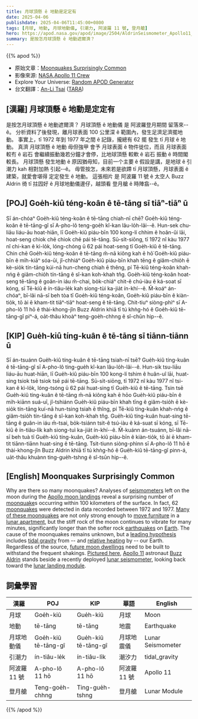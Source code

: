 ```yaml
---
title: 月球頂懸 ê 地動是定定有
date: 2025-04-06
publishdate: 2025-04-06T11:45:00+0800
tags: [月球, 地動, 月球地動儀, 引潮力, 阿波羅 11 號, 登月艙]
hero: https://apod.nasa.gov/apod/image/2504/AldrinSeismometer_Apollo11_960.jpg
summary: 是按怎月球頂懸 ê 地動遮爾濟？
---
```


{{% apod %}}

- 原始文章：[Moonquakes Surprisingly Common](https://apod.nasa.gov/apod/ap250406.html)
- 影像來源: [NASA][NASA],[Apollo 11 Crew][Apollo_11_Crew]
- Explore Your Universe: [Random APOD Generator](https://apod.nasa.gov/apod/random_apod.html)
- 台文翻譯：[An-Li Tsai][An-Li Tsai] ([TARA][TARA])


## [漢羅] 月球頂懸 ê 地動是定定有
是按怎月球頂懸 ê 地動遮爾濟？
月球頂懸 ê 地動儀 是 阿波羅登月期間 留落來--ê。
分析資料了後發現，離月球表面 100 公里深 ê 範圍內，發生足濟足濟擺地動。
事實上，tī 1972 年到 1977 年之間 ê 記錄，攏總有 62 擺 發生 tī 月球 ê 地動。
真濟 月球頂懸 ê 地動 毋但強甲 會予 月球表面 ê 物件徙位，而且 月球表面 較𠕇 ê 岩石 會繼續振動幾若分鐘才會停，比地球頂懸 較軟 ê 岩石 振動 ê 時間閣較長。
月球頂懸 發生地動 ê 原因猶毋知，目前一个主要 ê 假設是講，是地球 ê 引潮力 kah 相對加熱 引起--ê。
毋管按怎，未來若是欲蹛 tī 月球頂懸，月球表面 ê 建築，就愛會堪得 定定發生 ê 地動。
這張相片 是 阿波羅 11 號 ê 太空人 Buzz Aldrin 徛 tī 拄囥好 ê 月球地動儀邊仔，越頭看 登月艙 ê 時陣翕--ê。

<!--
## [中文] 月震頻傳

為什麼月震如此頻繁？
在阿波羅登月期間留在月球上的地震儀進行分析後發現，在距離月球表面100公里的範圍內，發生了數量驚人的月震。
事實上，在1972年至1977年間記錄的數據中，共檢測到62次月震。
許多月震不僅強度足以移動月球公寓裡的家具，而且月球堅硬的岩石會持續震動數分鐘，比地球上較軟的岩石地震持續時間長得多。
月震的成因尚不清楚，但一個主流假設是地球的潮汐引力和相對加熱。
無論震源如何，未來的月球住宅都需要建造能夠抵禦頻繁震動的房屋。
圖中，阿波羅11號太空人巴茲·奧爾德林站在最近部署的月球地震儀旁，回望登月艙。

## [英文] 月震頻傳

為什麼月震如此頻繁？
在阿波羅登月期間留在月球上的地震儀進行分析後發現，在距離月球表面100公里的範圍內，發生了數量驚人的月震。
事實上，在1972年至1977年間記錄的數據中，共檢測到62次月震。
許多月震不僅強度足以移動月球公寓裡的家具，而且月球堅硬的岩石會持續震動數分鐘，比地球上較軟的岩石地震持續時間長得多。
月震的成因尚不清楚，但一個主流假設是地球的潮汐引力和相對加熱。
無論震源如何，未來的月球住宅都需要建造能夠抵禦頻繁震動的房屋。
圖中，阿波羅11號太空人巴茲·奧爾德林站在最近部署的月球地震儀旁，回望登月艙。

Why are there so many moonquakes?
Analyses of seismometers left on the moon during the Apollo moon landings reveal a surprising number of moonquake#Moonquake)s occurring within 100 kilometers of the surface.
In fact, 62 moonquakes were detected in data recorded between 1972 and 1977.
Many of these moonquakes are not only strong enough to move furniture in a lunar apartment, but the stiff rock of the moon continues to vibrate for many minutes, significantly longer than the softer rock earthquakes on Earth.
The cause of the moonquakes remains unknown, but a leading hypothesis includes tidal gravity from -- and relative heating by -- our Earth.
Regardless of the source, future moon dwellings need to be built to withstand the frequent shakings.
Pictured here, Apollo 11 astronaut Buzz Aldrin stands beside a recently deployed lunar seismometer, looking back toward the lunar landing module.


-->

## [POJ] Goe̍h-kiû téng-koân ê tē-tāng sī tiāⁿ-tiāⁿ ū
Sī án-chóaⁿ Goe̍h-kiû téng-koân ê tē-tāng chiah-nī chē?
Goe̍h-kiû téng-koân ê tē-tāng-gî sī A-pho-lô teng-goe̍h kî-kan lâu-lo̍h-lâi--ê.
Hun-sek chu-liāu liáu-āu hoat-hiān, lī Goe̍h-kiû piáu-bīn 100 kong-lí chhim ê hoân-ûi lāi, hoat-seng chiok chē chiok chē pái tē-tāng.
Sū-si̍t-siōng, tī 1972 nî kàu 1977 nî chi-kan ê kì-lo̍k, lóng-chóng ū 62 pái hoat-seng tī Goe̍h-kiû ê tē-tāng.
Chin chē Goe̍h-kiû téng-koân ê tē-tāng m̄-nā kiông kah ē hō͘ Goe̍h-kiû piáu-bīn ê mi̍h-kiāⁿ sóa-ūi, jî-chhiáⁿ Goe̍h-kiû piáu-bīn khah tēng ê giâm-chio̍h ē kè-sio̍k tín-tāng kúi-nā hun-cheng chiah ē thêng, pí Tē-kiû téng-koân khah-nńg ê giâm-chio̍h tín-tāng ê sî-kan koh-khah tn̂g.
Goe̍h-kiû téng-koân hoat-seng tē-tāng ê goân-in iáu m̄-chai, bo̍k-chiáⁿ chit-ê chú-iàu ê ká-soat sī kóng, sī Tē-kiû ê ín-tiâu-le̍k kah siong-tùi ka-jia̍t ín-khí--ê.
M̄-koáⁿ án-chóaⁿ, bī-lâi nā-sī beh tòa tī Goe̍h-kiû téng-koân, Goe̍h-kiû piáu-bīn ê kiàn-tio̍k, tō ài ē kham-tit tiāⁿ-tiāⁿ hoat-seng ê tē-tāng.
Chit-tiuⁿ siòng-phìⁿ sī A-pho-lô 11 hō ê thài-khong-jîn Buzz Aldrin khiā tī tú khǹg-hó ê Goe̍h-kiû tē-tāng-gî piⁿ-á, oa̍t-thâu khoàⁿ teng-goe̍h-chhng ê sî-chūn hip--ê.

## [KIP] Gue̍h-kiû tíng-kuân ê tē-tāng sī tiānn-tiānn ū
Sī án-tsuánn Gue̍h-kiû tíng-kuân ê tē-tāng tsiah-nī tsē?
Gue̍h-kiû tíng-kuân ê tē-tāng-gî sī A-pho-lô ting-gue̍h kî-kan lâu-lo̍h-lâi--ê.
Hun-sik tsu-liāu liáu-āu huat-hiān, lī Gue̍h-kiû piáu-bīn 100 kong-lí tshim ê huân-uî lāi, huat-sing tsiok tsē tsiok tsē pái tē-tāng.
Sū-si̍t-siōng, tī 1972 nî kàu 1977 nî tsi-kan ê kì-lo̍k, lóng-tsóng ū 62 pái huat-sing tī Gue̍h-kiû ê tē-tāng.
Tsin tsē Gue̍h-kiû tíng-kuân ê tē-tāng m̄-nā kiông kah ē hōo Gue̍h-kiû piáu-bīn ê mi̍h-kiānn suá-uī, jî-tshiánn Gue̍h-kiû piáu-bīn khah tīng ê giâm-tsio̍h ē kè-sio̍k tín-tāng kuí-nā hun-tsing tsiah ē thîng, pí Tē-kiû tíng-kuân khah-nńg ê giâm-tsio̍h tín-tāng ê sî-kan koh-khah tn̂g.
Gue̍h-kiû tíng-kuân huat-sing tē-tāng ê guân-in iáu m̄-tsai, bo̍k-tsiánn tsit-ê tsú-iàu ê ká-suat sī kóng, sī Tē-kiû ê ín-tiâu-li̍k kah siong-tuì ka-jia̍t ín-khí--ê.
M̄-kuánn án-tsuánn, bī-lâi nā-sī beh tuà tī Gue̍h-kiû tíng-kuân, Gue̍h-kiû piáu-bīn ê kiàn-tio̍k, tō ài ē kham-tit tiānn-tiānn huat-sing ê tē-tāng.
Tsit-tiunn siòng-phìnn sī A-pho-lô 11 hō ê thài-khong-jîn Buzz Aldrin khiā tī tú khǹg-hó ê Gue̍h-kiû tē-tāng-gî pinn-á, ua̍t-thâu khuànn ting-gue̍h-tshng ê sî-tsūn hip--ê.

## [English] Moonquakes Surprisingly Common

Why are there so many moonquakes?
Analyses of [seismometers][seismometers] left on the moon during the [Apollo moon landings][Apollo_moon_landings] reveal a surprising number of [moonquake][moonquake]s occurring within 100 kilometers of the surface.
In fact, 62 [moonquakes][moonquakes] were detected in data recorded between 1972 and 1977.
[Many of these moonquakes][Many_of_these_moonquakes] are not only strong enough to [move furniture][move_furniture] in a [lunar apartment][lunar_apartment], but the stiff rock of the moon continues to vibrate for many minutes, significantly longer than the softer rock [earthquakes][earthquakes] on [Earth][Earth].
The cause of the moonquakes remains unknown, but a [leading hypothesis][leading_hypothesis] includes [tidal gravity][tidal_gravity] from -- and [relative heating][relative_heating] by -- our Earth.
Regardless of the source, [future moon dwellings][future_moon_dwellings] need to be built to withstand the frequent shakings.
[Pictured here][Pictured_here], [Apollo 11][Apollo_11] astronaut [Buzz Aldrin][Buzz_Aldrin] stands beside a recently deployed [lunar seismometer][lunar_seismometer], looking back toward the [lunar landing module][lunar_landing_module].


## 詞彙學習
|漢羅|POJ|KIP|華語|English|
|-|-|-|-|-|
| 月球 | Goe̍h-kiû | Gue̍h-kiû | 月球 | Moon |
| 地動 | tē-tāng | tē-tāng | 地震 | Earthquake |
| 月球地動儀 | Goe̍h-kiû tē-tāng-gî | Gue̍h-kiû tē-tāng-gî | 月球地震儀 | Lunar Seismometer |
| 引潮力 | ín-tiâu-le̍k | ín-tiâu-li̍k | 潮汐力 | tidal_gravity |
| 阿波羅 11 號 | A-pho-lô 11 hō | A-pho-lô 11 hō | 阿波羅 11 號 | Apollo 11 |
| 登月艙 | Teng-goe̍h-chhng | Ting-gue̍h-tshng | 登月艙 | Lunar Module |

{{% /apod %}}

[An-Li Tsai]: mailto:thianbun.taigi@gmail.com
[TARA]: https://tara.tw

[Copyright]: https://apod.nasa.gov/apod/fap/lib/about_apod.html#srapply
[License3]: https://creativecommons.org/licenses/by-nc-nd/3.0/
[License2]:https://creativecommons.org/licenses/by-nc-nd/2.0/
[NASA]:https://www.nasa.gov/

[seismometers]:https://en.wikipedia.org/wiki/Seismometer
[Apollo_moon_landings]:https://nssdc.gsfc.nasa.gov/planetary/lunar/apolloland.html
[moonquake]:https://en.wikipedia.org/wiki/Quake_(natural_phenomenon)#Moonquake
[moonquakes]:https://ui.adsabs.harvard.edu/abs/1977Sci...196..979T/abstract
[Many_of_these_moonquakes]:https://science.nasa.gov/moon/moonquakes/
[move_furniture]:https://www.youtube.com/watch?v=A75icqf9M6w
[lunar_apartment]:https://www.nasa.gov/blogs/missions/2020/10/28/lunar-living-nasas-artemis-base-camp-concept/
[earthquakes]:https://earthquake.usgs.gov/earthquakes/map/
[Earth]:http://antwrp.gsfc.nasa.gov/apod/image/0208/earthlights02_dmsp_big.jpg
[leading_hypothesis]:https://ui.adsabs.harvard.edu/abs/2017JGRE..122.1487K/abstract
[tidal_gravity]:https://en.wikipedia.org/wiki/Tidal_force
[relative_heating]:https://i.pinimg.com/736x/21/aa/a2/21aaa23cfe7dbdd0a2201d68c94c1dbf.jpg
[future_moon_dwellings]:https://apod.nasa.gov/apod/ap171025.html
[Pictured_here]:https://www.flickr.com/photos/nasacommons/9457418581/in/album-72157634973926806/
[Apollo_11]:https://www.nasa.gov/history/apollo-11-mission-overview/
[Buzz_Aldrin]:https://www.nasa.gov/former-astronaut-edwin-buzz-aldrin/
[lunar_seismometer]:https://science.nasa.gov/resource/apollo-11-seismic-experiment/
[lunar_landing_module]:https://apod.nasa.gov/apod/ap030920.html
[Random_APOD_Generator]:https://apod.nasa.gov/apod/random_apod.html
[yes_flocculent]:https://apod.nasa.gov/apod/ap250407.html

[Apollo_11_Crew]:https://www.nasa.gov/history/alsj/a11/a11.html